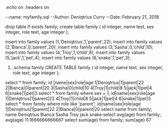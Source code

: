 .echo on
.headers on

--name: myfamily.sql
--Author: Deniqtrius Curry
--Date: February 21, 2018

drop table if exists family;
  create table family (
	id integer,
	name text,
	sex integer,
	role text,
	age integer
);

 insert into family values (1,'Deniqtrius',1,'parent',22);
 insert into family values (2,'Bianca',0,'parent',20);
 insert into family values (3,'Sasha',0,'child',10);
 insert into family values (4,'Troy',1,'child',8);
 insert into family values (5,'jack',1,'pet',4);
 insert into family values (6,'snake',1,'pet',3);

1. .schema family
CREATE TABLE family (
	id integer,
	name text,
	sex integer,
	role text,
	age integer
);

 select * from family;
 id |name|sex|role|age
 1|Deniqtrius|1|parent|22
 2|Bianca|0|parent|20
 3|Sasha|0|child|10
 4|Troy|1|child|8
 5|jack|1|pet|4
 6|snake|1|pet|3
 select * from family where sex = 1;
 id|name|sex|role|age
 1|Deniqtrius|1|parent|22
 4|Troy|1|child|8
 5|jack|1|pet|4
 6|snake|1|pet|3
 select * from family where role like 'parent';
 id|name|sex|role|age
 1|Deniqtrius|1|parent|22
 2|Bianca|0|parent|20
 select name from family;
 name
 Deniqtrius
 Bianca
 Sasha
 Troy
 jack
 snake
 select avg(age) from family;
 avg(age)
 11.1666666666667
 select sum(age) from family;
 sum(age)
 67

